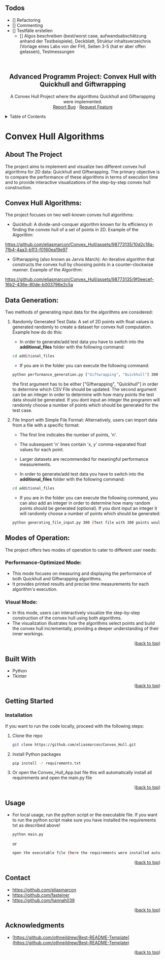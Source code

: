 ## Todos
- [] Refactoring
- [] Commenting
- [] Testfälle erstellen
  - [] Algos beschreiben (best/worst case, aufwandsabschätzung anhand der Testbeispiele), Deckblatt, Struktur inhaltsverzeichnis (Vorlage eines Labs von der FH), Seiten 3-5 (hat er aber offen gelassen), Testmessungen

<a name="readme-top"></a>

<!-- PROJECT LOGO -->
<br />
<div align="center">

<h2 align="center">Advanced Programm Project: Convex Hull with Quickhull and Giftwrapping</h3>

  <p align="center">
    A Convex Hull Project where the algorithms Quickhull and Giftwrapping were implemented.
    <br />
    <a href="https://github.com/eliasmarcon/Convex_Hull/issues">Report Bug</a>
    ·
    <a href="https://github.com/eliasmarcon/Convex_Hull/issues">Request Feature</a>
  </p>
</div>

<!-- TABLE OF CONTENTS -->
<details>
  <summary>Table of Contents</summary>
  <ol>
    <li><a href="#convex-hull-algorithms">Convex Hull Algorithms</a></li>
    <ol>
    <li>
      <a href="#about-the-project">About The Project</a>
      <ul>
        <li><a href="#built-with">Built With</a></li>
      </ul>
    </li>
    <li>
      <a href="#getting-started">Getting Started</a>
      <ul>
        <li><a href="#installation">Installation</a></li>
        <li><a href="#usage">Usage</a></li>
      </ul>
    </li>
    <li><a href="#contact">Contact</a></li>
    <li><a href="#acknowledgments">Acknowledgments</a></li>
    </ol>
  </ol>
</details>

# Convex Hull Algorithms

<!-- ABOUT THE PROJECT -->
## About The Project

The project aims to implement and visualize two different convex hull algorithms for 2D data: Quickhull and Giftwrapping. The primary objective is to compare the performance of these algorithms in terms of execution time and to provide interactive visualizations of the step-by-step convex hull construction.

## Convex Hull Algorithms:
The project focuses on two well-known convex hull algorithms:

* Quickhull: A divide-and-conquer algorithm known for its efficiency in finding the convex hull of a set of points in 2D. Example of the Algorithm:

https://github.com/eliasmarcon/Convex_Hull/assets/98773135/10d2c18a-7fb4-4aa3-b1f3-f0160ea19e97


* Giftwrapping (also known as Jarvis March): An iterative algorithm that constructs the convex hull by choosing points in a counter-clockwise manner. Example of the Algorithm:

https://github.com/eliasmarcon/Convex_Hull/assets/98773135/9f0eecef-16b2-436e-80de-b003796e2c5a


## Data Generation:
Two methods of generating input data for the algorithms are considered:

1. Randomly Generated Test Data: A set of 2D points with float values is generated randomly to create a dataset for convex hull computation. Example how do do this:

    * In order to generate/add test data you have to switch into the **additional_files** folder with the following command:
    
    ```sh
    cd additional_files      
    ```

    * If you are in the folder you can execute the following command:

    ```sh
    python performance_generation.py ["Giftwrapping", "Quickhull"] 300      
    ```

      the first argument has to be either ["Giftwrapping", "Quickhull"] in order to determine which CSV File should be updated. The second argument can be an integer in order to determine with how many points the test data should be generated. If you dont input an integer the programm will randomly choose a number of points which should be generated for the test case.



2. File Import with Simple File Format: Alternatively, users can import data from a file with a specific format:
      * The first line indicates the number of points, 'n'.
      * The subsequent 'n' lines contain 'x, y' comma-separated float values for each point.
      * Larger datasets are recommended for meaningful performance measurements.

    * In order to generate/add test data you have to switch into the **additional_files** folder with the following command:
    
    ```sh
    cd additional_files      
    ```

    * If you are in the folder you can execute the following command, you can also add an integer in order to determine how many random points should be generated (optional). If you dont input an integer it will randomly choose a number of points which should be generated:

    ```sh
    python generating_file_input.py 300 (Text file with 300 points would be generated)     
    ```

## Modes of Operation:
The project offers two modes of operation to cater to different user needs:

### Performance-Optimized Mode:

* This mode focuses on measuring and displaying the performance of both Quickhull and Giftwrapping algorithms.
* It provides printed results and precise time measurements for each algorithm's execution.

### Visual Mode:

* In this mode, users can interactively visualize the step-by-step construction of the convex hull using both algorithms.
* The visualization illustrates how the algorithms select points and build the convex hull incrementally, providing a deeper understanding of their inner workings.


<p align="right">(<a href="#readme-top">back to top</a>)</p>


## Built With

* Python
* Tkinter

<p align="right">(<a href="#readme-top">back to top</a>)</p>


<!-- GETTING STARTED -->
## Getting Started

### Installation

If you want to run the code locally, proceed with the following steps:

1. Clone the repo
   ```sh
   git clone https://github.com/eliasmarcon/Convex_Hull.git
   ```
2. Install Python packages
    ```sh
    pip install -r requirements.txt
    ```

3. Or open the Convex_Hull_App.bat file this will automatically install all requirements and open the main.py file

<p align="right">(<a href="#readme-top">back to top</a>)</p>


<!-- USAGE EXAMPLES -->
## Usage

* For local usage, run the python script or the executable file. If you want to run the python script make sure you have installed the requirements txt as described above!
    ```sh
    python main.py
    ``` 

    or 

    ```sh
    open the executable file (here the requirements were installed automatically)
    ```


<p align="right">(<a href="#readme-top">back to top</a>)</p>


<!-- CONTACT -->
## Contact

* https://github.com/eliasmarcon
* https://github.com/fasteiner
* https://github.com/hannah039


<p align="right">(<a href="#readme-top">back to top</a>)</p>



<!-- ACKNOWLEDGMENTS -->
## Acknowledgments

* [https://github.com/othneildrew/Best-README-Template](https://github.com/othneildrew/Best-README-Template)


<p align="right">(<a href="#readme-top">back to top</a>)</p>




